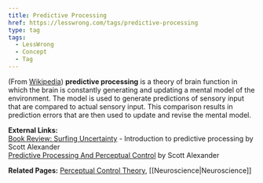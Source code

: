 ```yaml
---
title: Predictive Processing
href: https://lesswrong.com/tags/predictive-processing
type: tag
tags:
  - LessWrong
  - Concept
  - Tag
---
```


(From [Wikipedia](https://en.wikipedia.org/wiki/Predictive_coding)) **predictive processing** is a theory of brain function in which the brain is constantly generating and updating a mental model of the environment. The model is used to generate predictions of sensory input that are compared to actual sensory input. This comparison results in prediction errors that are then used to update and revise the mental model.

**External Links:**  
[Book Review: Surfing Uncertainty](https://slatestarcodex.com/2017/09/05/book-review-surfing-uncertainty/) \- Introduction to predictive processing by Scott Alexander  
[Predictive Processing And Perceptual Control](https://slatestarcodex.com/2017/09/06/predictive-processing-and-perceptual-control/) by Scott Alexander

**Related Pages:** [Perceptual Control Theory](https://www.lesswrong.com/tag/perceptual-control-theory), [[Neuroscience|Neuroscience]]